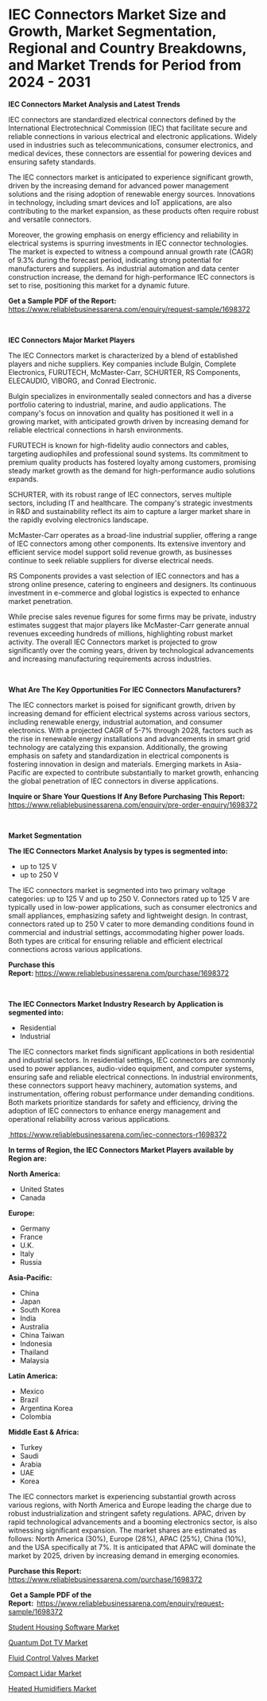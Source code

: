 <p><h1>IEC Connectors Market Size and Growth, Market Segmentation, Regional and Country Breakdowns, and Market Trends for Period from 2024 -  2031</h1></p><p><strong>IEC Connectors Market Analysis and Latest Trends</strong></p>
<p><p>IEC connectors are standardized electrical connectors defined by the International Electrotechnical Commission (IEC) that facilitate secure and reliable connections in various electrical and electronic applications. Widely used in industries such as telecommunications, consumer electronics, and medical devices, these connectors are essential for powering devices and ensuring safety standards.</p><p>The IEC connectors market is anticipated to experience significant growth, driven by the increasing demand for advanced power management solutions and the rising adoption of renewable energy sources. Innovations in technology, including smart devices and IoT applications, are also contributing to the market expansion, as these products often require robust and versatile connectors.</p><p>Moreover, the growing emphasis on energy efficiency and reliability in electrical systems is spurring investments in IEC connector technologies. The market is expected to witness a compound annual growth rate (CAGR) of 9.3% during the forecast period, indicating strong potential for manufacturers and suppliers. As industrial automation and data center construction increase, the demand for high-performance IEC connectors is set to rise, positioning this market for a dynamic future.</p></p>
<p><strong>Get a Sample PDF of the Report:&nbsp;</strong> <a href="https://www.reliablebusinessarena.com/enquiry/request-sample/1698372?utm_campaign=1278&utm_medium=2&utm_source=Github&utm_content=ia&utm_term=20102024&utm_id=iec-connectors">https://www.reliablebusinessarena.com/enquiry/request-sample/1698372</a></p>
<p>&nbsp;</p>
<p><strong>IEC Connectors Major Market Players</strong></p>
<p><p>The IEC Connectors market is characterized by a blend of established players and niche suppliers. Key companies include Bulgin, Complete Electronics, FURUTECH, McMaster-Carr, SCHURTER, RS Components, ELECAUDIO, VIBORG, and Conrad Electronic. </p><p>Bulgin specializes in environmentally sealed connectors and has a diverse portfolio catering to industrial, marine, and audio applications. The company's focus on innovation and quality has positioned it well in a growing market, with anticipated growth driven by increasing demand for reliable electrical connections in harsh environments.</p><p>FURUTECH is known for high-fidelity audio connectors and cables, targeting audiophiles and professional sound systems. Its commitment to premium quality products has fostered loyalty among customers, promising steady market growth as the demand for high-performance audio solutions expands.</p><p>SCHURTER, with its robust range of IEC connectors, serves multiple sectors, including IT and healthcare. The company's strategic investments in R&D and sustainability reflect its aim to capture a larger market share in the rapidly evolving electronics landscape.</p><p>McMaster-Carr operates as a broad-line industrial supplier, offering a range of IEC connectors among other components. Its extensive inventory and efficient service model support solid revenue growth, as businesses continue to seek reliable suppliers for diverse electrical needs.</p><p>RS Components provides a vast selection of IEC connectors and has a strong online presence, catering to engineers and designers. Its continuous investment in e-commerce and global logistics is expected to enhance market penetration.</p><p>While precise sales revenue figures for some firms may be private, industry estimates suggest that major players like McMaster-Carr generate annual revenues exceeding hundreds of millions, highlighting robust market activity. The overall IEC Connectors market is projected to grow significantly over the coming years, driven by technological advancements and increasing manufacturing requirements across industries.</p></p>
<p>&nbsp;</p>
<p><strong>What Are The Key Opportunities For IEC Connectors Manufacturers?</strong></p>
<p><p>The IEC connectors market is poised for significant growth, driven by increasing demand for efficient electrical systems across various sectors, including renewable energy, industrial automation, and consumer electronics. With a projected CAGR of 5-7% through 2028, factors such as the rise in renewable energy installations and advancements in smart grid technology are catalyzing this expansion. Additionally, the growing emphasis on safety and standardization in electrical components is fostering innovation in design and materials. Emerging markets in Asia-Pacific are expected to contribute substantially to market growth, enhancing the global penetration of IEC connectors in diverse applications.</p></p>
<p><strong>Inquire or Share Your Questions If Any Before Purchasing This Report:</strong> <a href="https://www.reliablebusinessarena.com/enquiry/pre-order-enquiry/1698372?utm_campaign=1278&utm_medium=2&utm_source=Github&utm_content=ia&utm_term=20102024&utm_id=iec-connectors">https://www.reliablebusinessarena.com/enquiry/pre-order-enquiry/1698372</a></p>
<p>&nbsp;</p>
<p><strong>Market Segmentation</strong></p>
<p><strong>The IEC Connectors Market Analysis by types is segmented into:</strong></p>
<p><ul><li>up to 125 V</li><li>up to 250 V</li></ul></p>
<p><p>The IEC connectors market is segmented into two primary voltage categories: up to 125 V and up to 250 V. Connectors rated up to 125 V are typically used in low-power applications, such as consumer electronics and small appliances, emphasizing safety and lightweight design. In contrast, connectors rated up to 250 V cater to more demanding conditions found in commercial and industrial settings, accommodating higher power loads. Both types are critical for ensuring reliable and efficient electrical connections across various applications.</p></p>
<p><strong>Purchase this Report:&nbsp;</strong><a href="https://www.reliablebusinessarena.com/purchase/1698372?utm_campaign=1278&utm_medium=2&utm_source=Github&utm_content=ia&utm_term=20102024&utm_id=iec-connectors">https://www.reliablebusinessarena.com/purchase/1698372</a></p>
<p>&nbsp;</p>
<p><strong>The IEC Connectors Market Industry Research by Application is segmented into:</strong></p>
<p><ul><li>Residential</li><li>Industrial</li></ul></p>
<p><p>The IEC connectors market finds significant applications in both residential and industrial sectors. In residential settings, IEC connectors are commonly used to power appliances, audio-video equipment, and computer systems, ensuring safe and reliable electrical connections. In industrial environments, these connectors support heavy machinery, automation systems, and instrumentation, offering robust performance under demanding conditions. Both markets prioritize standards for safety and efficiency, driving the adoption of IEC connectors to enhance energy management and operational reliability across various applications.</p></p>
<p><a href="https://www.reliablebusinessarena.com/iec-connectors-r1698372?utm_campaign=1278&utm_medium=2&utm_source=Github&utm_content=ia&utm_term=20102024&utm_id=iec-connectors">&nbsp;https://www.reliablebusinessarena.com/iec-connectors-r1698372</a></p>
<p><strong>In terms of Region, the IEC Connectors Market Players available by Region are:</strong></p>
<p>
    <p> <strong> North America: </strong>
        <ul>
            <li>United States</li>
            <li>Canada</li>
        </ul>
        </p> 
    <p> <strong> Europe: </strong>
        <ul>
            <li>Germany</li>
            <li>France</li>
            <li>U.K.</li>
            <li>Italy</li>
            <li>Russia</li>
        </ul>
        </p> 
    <p> <strong> Asia-Pacific: </strong>
        <ul>
            <li>China</li>
            <li>Japan</li>
            <li>South Korea</li>
            <li>India</li>
            <li>Australia</li>
            <li>China Taiwan</li>
            <li>Indonesia</li>
            <li>Thailand</li>
            <li>Malaysia</li>
        </ul>
        </p> 
    <p> <strong> Latin America: </strong>
        <ul>
            <li>Mexico</li>
            <li>Brazil</li>
            <li>Argentina Korea</li>
            <li>Colombia</li>
        </ul>
        </p> 
    <p> <strong> Middle East & Africa: </strong>
        <ul>
            <li>Turkey</li>
            <li>Saudi</li>
            <li>Arabia</li>
            <li>UAE</li>
            <li>Korea</li>
        </ul>
    </p>
    </p>
<p><p>The IEC connectors market is experiencing substantial growth across various regions, with North America and Europe leading the charge due to robust industrialization and stringent safety regulations. APAC, driven by rapid technological advancements and a booming electronics sector, is also witnessing significant expansion. The market shares are estimated as follows: North America (30%), Europe (28%), APAC (25%), China (10%), and the USA specifically at 7%. It is anticipated that APAC will dominate the market by 2025, driven by increasing demand in emerging economies.</p></p>
<p><strong>Purchase this Report: </strong><a href="https://www.reliablebusinessarena.com/purchase/1698372?utm_campaign=1278&utm_medium=2&utm_source=Github&utm_content=ia&utm_term=20102024&utm_id=iec-connectors">https://www.reliablebusinessarena.com/purchase/1698372</a></p>
<p>&nbsp;<strong>Get a Sample PDF of the Report:&nbsp;&nbsp;</strong><a href="https://www.reliablebusinessarena.com/enquiry/request-sample/1698372?utm_campaign=1278&utm_medium=2&utm_source=Github&utm_content=ia&utm_term=20102024&utm_id=iec-connectors">https://www.reliablebusinessarena.com/enquiry/request-sample/1698372</a></p>
<p><strong></strong></p>
<p><p><a href="https://github.com/indrystar/Market-Research-Report-List-5/blob/main/student-housing-software-market.md?utm_campaign=1278&utm_medium=2&utm_source=Github&utm_content=ia&utm_term=20102024&utm_id=iec-connectors">Student Housing Software Market</a></p><p><a href="https://issuu.com/reportprime-2/docs/quantum-dot-tv-market-size-2030.ppt_1633e373bea233?utm_campaign=1278&utm_medium=2&utm_source=Github&utm_content=ia&utm_term=20102024&utm_id=iec-connectors">Quantum Dot TV Market</a></p><p><a href="https://www.linkedin.com/pulse/fluid-control-valves-market-global-insights-sales-trends-2024-nt6ef?utm_campaign=1278&utm_medium=2&utm_source=Github&utm_content=ia&utm_term=20102024&utm_id=iec-connectors">Fluid Control Valves Market</a></p><p><a href="https://issuu.com/reportprime-2/docs/compact-lidar-market-size-2030.pptx_f1002a7bfb2556?utm_campaign=1278&utm_medium=2&utm_source=Github&utm_content=ia&utm_term=20102024&utm_id=iec-connectors">Compact Lidar Market</a></p><p><a href="https://www.linkedin.com/pulse/heated-humidifiers-market-size-share-growth-analysis-type-application-wmuwf?utm_campaign=1278&utm_medium=2&utm_source=Github&utm_content=ia&utm_term=20102024&utm_id=iec-connectors">Heated Humidifiers Market</a></p></p>